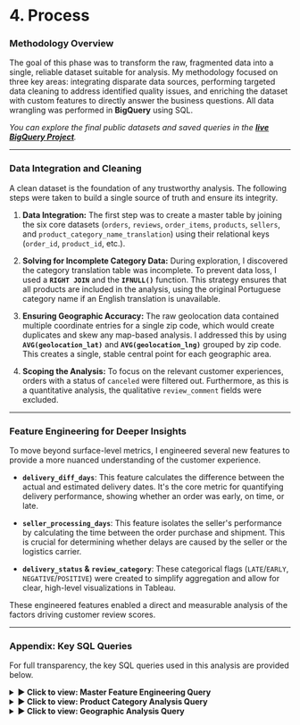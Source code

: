 # 4. Process

### Methodology Overview
The goal of this phase was to transform the raw, fragmented data into a single, reliable dataset suitable for analysis. My methodology focused on three key areas: integrating disparate data sources, performing targeted data cleaning to address identified quality issues, and enriching the dataset with custom features to directly answer the business questions. All data wrangling was performed in **BigQuery** using SQL.

*You can explore the final public datasets and saved queries in the [**live BigQuery Project**](https://console.cloud.google.com/bigquery?inv=1&invt=Ab4UiQ&project=olist-customer-analysis).*

---

### Data Integration and Cleaning

A clean dataset is the foundation of any trustworthy analysis. The following steps were taken to build a single source of truth and ensure its integrity.

1.  **Data Integration:** The first step was to create a master table by joining the six core datasets (`orders`, `reviews`, `order_items`, `products`, `sellers`, and `product_category_name_translation`) using their relational keys (`order_id`, `product_id`, etc.).

2.  **Solving for Incomplete Category Data:** During exploration, I discovered the category translation table was incomplete. To prevent data loss, I used a **`RIGHT JOIN`** and the **`IFNULL()`** function. This strategy ensures that all products are included in the analysis, using the original Portuguese category name if an English translation is unavailable.

3.  **Ensuring Geographic Accuracy:** The raw geolocation data contained multiple coordinate entries for a single zip code, which would create duplicates and skew any map-based analysis. I addressed this by using **`AVG(geolocation_lat)`** and **`AVG(geolocation_lng)`** grouped by zip code. This creates a single, stable central point for each geographic area.

4.  **Scoping the Analysis:** To focus on the relevant customer experiences, orders with a status of `canceled` were filtered out. Furthermore, as this is a quantitative analysis, the qualitative `review_comment` fields were excluded.

---

### Feature Engineering for Deeper Insights

To move beyond surface-level metrics, I engineered several new features to provide a more nuanced understanding of the customer experience.

* **`delivery_diff_days`**: This feature calculates the difference between the actual and estimated delivery dates. It's the core metric for quantifying delivery performance, showing whether an order was early, on time, or late.

* **`seller_processing_days`**: This feature isolates the seller's performance by calculating the time between the order purchase and shipment. This is crucial for determining whether delays are caused by the seller or the logistics carrier.

* **`delivery_status` & `review_category`**: These categorical flags (`LATE`/`EARLY`, `NEGATIVE`/`POSITIVE`) were created to simplify aggregation and allow for clear, high-level visualizations in Tableau.

These engineered features enabled a direct and measurable analysis of the factors driving customer review scores.

---
### Appendix: Key SQL Queries

For full transparency, the key SQL queries used in this analysis are provided below.

<details>
<summary><strong>▶ Click to view: Master Feature Engineering Query</strong></summary>

*Direct Link: [View in BigQuery](https://console.cloud.google.com/bigquery?ws=!1m7!1m6!12m5!1m3!1solist-customer-analysis!2sus-central1!3s7d21c10c-466e-458e-a6fb-7dd958ba6f59!2e1)*
```sql
SELECT
  od.order_id,
  od.customer_id,
  DATE_DIFF(od.order_delivered_carrier_date, od.order_purchase_timestamp, DAY) AS seller_processing_days,
  DATE_DIFF(od.order_delivered_customer_date, od.order_estimated_delivery_date, DAY) AS delivery_diff_days,
  CASE
    WHEN DATE_DIFF(od.order_delivered_customer_date, od.order_estimated_delivery_date, DAY) > 0 THEN 'LATE'
    WHEN DATE_DIFF(od.order_delivered_customer_date, od.order_estimated_delivery_date, DAY) < 0 THEN 'EARLY'
    ELSE 'ON_TIME'
  END as delivery_status,
  ord.review_score,
  CASE
    WHEN ord.review_score <= 2 THEN 'NEGATIVE'
    WHEN ord.review_score = 3 THEN 'NEUTRAL'
    WHEN ord.review_score >= 4 THEN 'POSITIVE'
    ELSE 'INVALID'
  END AS review_category
FROM
  `olist-customer-analysis.Brazilian_E_Commerce_Public_Dataset_by_Olist.olist_orders_data` as od
JOIN
  `olist-customer-analysis.Brazilian_E_Commerce_Public_Dataset_by_Olist.olist_order_reviews_data` as ord
  ON od.order_id = ord.order_id
WHERE
  od.order_status != 'canceled'
  AND od.order_delivered_customer_date IS NOT NULL
  AND od.order_estimated_delivery_date IS NOT NULL;
```

</details>

<details>
<summary><strong>▶ Click to view: Product Category Analysis Query</strong></summary>

*Direct Link: [View in BigQuery](https://console.cloud.google.com/bigquery?ws=!1m7!1m6!12m5!1m3!1solist-customer-analysis!2sus-central1!3sf6c135df-ba63-49ce-811e-1c58ee7173a1!2e1)*
```sql
SELECT  
  pd.product_category_name,
  IFNULL(pcnt.product_category_name_english, pd.product_category_name) AS category_name_display,
  AVG(ord.review_score) AS avg_review_score
FROM 
  `olist-customer-analysis.Brazilian_E_Commerce_Public_Dataset_by_Olist.product_category_name_translation` AS pcnt
RIGHT JOIN
  `olist-customer-analysis.Brazilian_E_Commerce_Public_Dataset_by_Olist.olist_products_data` AS pd
    ON pcnt.product_category_name = pd.product_category_name
JOIN
  `olist-customer-analysis.Brazilian_E_Commerce_Public_Dataset_by_Olist.olist_order_items_data` AS oid
    ON pd.product_id = oid.product_id
JOIN
  `olist-customer-analysis.Brazilian_E_Commerce_Public_Dataset_by_Olist.olist_orders_data` AS od
    ON oid.order_id = od.order_id
JOIN
  `olist-customer-analysis.Brazilian_E_Commerce_Public_Dataset_by_Olist.olist_order_reviews_data` AS ord
    ON od.order_id = ord.order_id
WHERE 
  pd.product_category_name IS NOT NULL
GROUP BY 
  pd.product_category_name,
  category_name_display
ORDER BY 
  avg_review_score;
```

</details>

<details>
<summary><strong>▶ Click to view: Geographic Analysis Query</strong></summary>

*Direct Link: [View in BigQuery](https://console.cloud.google.com/bigquery?ws=!1m7!1m6!12m5!1m3!1solist-customer-analysis!2sus-central1!3s51a1eaf3-e4a4-4c2e-acb5-aadea4a2ef90!2e1)*
*Simplified Version Link: [View in BigQuery](https://console.cloud.google.com/bigquery?ws=!1m7!1m6!12m5!1m3!1solist-customer-analysis!2sus-central1!3sd9b1d76a-e658-4cc2-952c-b07cb64af9ac!2e1)*
```sql
SELECT
  seller_state,
  seller_zip_code_prefix,
  AVG(geolocation_lat) AS geolocation_lat,
  AVG(geolocation_lng) AS geolocation_lng,
  COUNT(*) AS total_reviews,
  ROUND(AVG(review_score), 2) as avg_review_score,
  -- Calculate the percentage of reviews that are 1 or 2 stars
  ROUND(SAFE_DIVIDE(
    COUNTIF(review_score <= 2),
    COUNT(*)
  ) * 100, 2) AS percentage_negative_reviews
FROM
  `olist-customer-analysis.Clean_and_Merged_Datasets.geolocation_distribution_of_reviews`
GROUP BY
  seller_state,
  seller_zip_code_prefix
ORDER BY
  seller_state,
  seller_zip_code_prefix;
```

</details>
